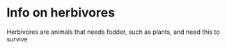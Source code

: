 # Info on herbivores

Herbivores are animals that needs fodder, such as plants, and need this to survive